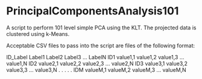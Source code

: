 # PrincipalComponentsAnalysis101
A script to perform 101 level simple PCA using the KLT.  The projected data is clustered using k-Means.

Acceptable CSV files to pass into the script are files of the following format:

ID_Label  Label1    Label2    Label3   ... LabelN
ID1       value1,1  value1,2  value1,3 ... value1,N
ID2       value2,1  value2,2  value2,3 ... value2,N
ID3       value3,1  value3,2  value3,3 ... value3,N
 .          .         .         .           .
IDM       valueM,1  valueM,2  valueM,3 ... valueM,N
